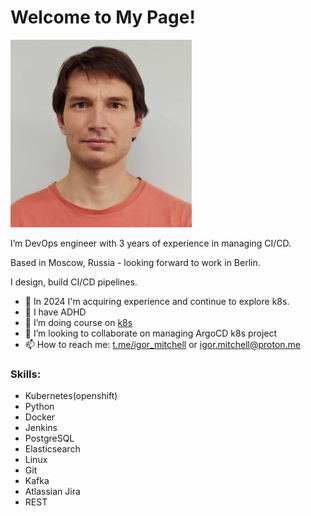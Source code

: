 # Welcome to My Page!

<img src="/img/userpic.jpeg" width="290" height="300" />


I’m DevOps engineer with 3 years of experience in managing CI/CD.

Based in Moscow, Russia - looking forward to work in Berlin.

I design, build CI/CD pipelines. 
- 🌱 In 2024 I'm acquiring experience and continue to explore k8s.
- 🥷 I have ADHD
- 🔭 I’m doing course on [k8s](https://lk.rebrainme.com/kubernetesv2)
- 👯 I’m looking to collaborate on managing ArgoCD k8s project
- 📫 How to reach me: [t.me/igor_mitchell](https://t.me/igor_mitchell) or [igor.mitchell@proton.me](mailto:igor.mitchell@proton.me)

### Skills:
- Kubernetes(openshift)
- Python
- Docker
- Jenkins
- PostgreSQL
- Elasticsearch
- Linux
- Git
- Kafka
- Atlassian Jira
- REST

<!--
**aelphias/aelphias** is a ✨ _special_ ✨ repository because its `README.md` (this file) appears on your GitHub profile.
I design, build CI/CD pipelines using gitlab inhouse solution. 
Here are some ideas to get you started:

- 🔭 I’m currently working on ...
- 🌱 I’m currently learning ...
- 👯 I’m looking to collaborate on ...
- 🤔 I’m looking for help with ...
- 💬 Ask me about ...
- 📫 How to reach me: ...
- 😄 Pronouns: ...
- ⚡ Fun fact: ...
-->
